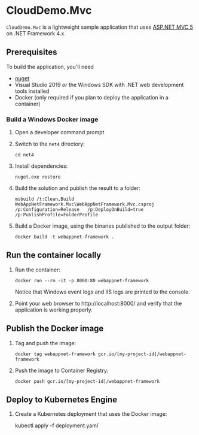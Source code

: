# CloudDemo.Mvc

`CloudDemo.Mvc` is a lightweight sample application that uses 
[ASP.NET MVC 5](https://docs.microsoft.com/en-us/aspnet/mvc/overview/getting-started/introduction/getting-started)
on .NET Framework 4.x. 


## Prerequisites

To build the application, you'll need

* [nuget](https://dist.nuget.org/win-x86-commandline/latest/nuget.exe)
* Visual Studio 2019 _or_ the Windows SDK with .NET web development tools installed
* Docker (only required if you plan to deploy the application in a container)

### Build a Windows Docker image

1. Open a developer command prompt 
1. Switch to the `net4` directory:

    `cd net4`

1. Install dependencies:

    `nuget.exe restore`

1. Build the solution and publish the result to a folder:

    `msbuild /t:Clean,Build WebAppNetFramework.Mvc\WebAppNetFramework.Mvc.csproj /p:Configuration=Release   /p:DeployOnBuild=true /p:PublishProfile=FolderProfile`

1. Build a Docker image, using the binaries published to the output folder:

    `docker build -t webappnet-framework .`

## Run the container locally

1. Run the container:

    `docker run --rm -it -p 8000:80 webappnet-framework`

   Notice that Windows event logs and IIS logs are printed to the console.

1. Point your web browser to http://localhost:8000/ and verify that the application is 
   working properly.

## Publish the Docker image

1. Tag and push the image:

    `docker tag webappnet-framework gcr.io/[my-project-id]/webappnet-framework`

1. Push the image to Container Registry:

    `docker push gcr.io/[my-project-id]/webappnet-framework`

## Deploy to Kubernetes Engine

1. Create a Kubernetes deployment that uses the Docker image:

    kubectl apply -f deployment.yaml`
